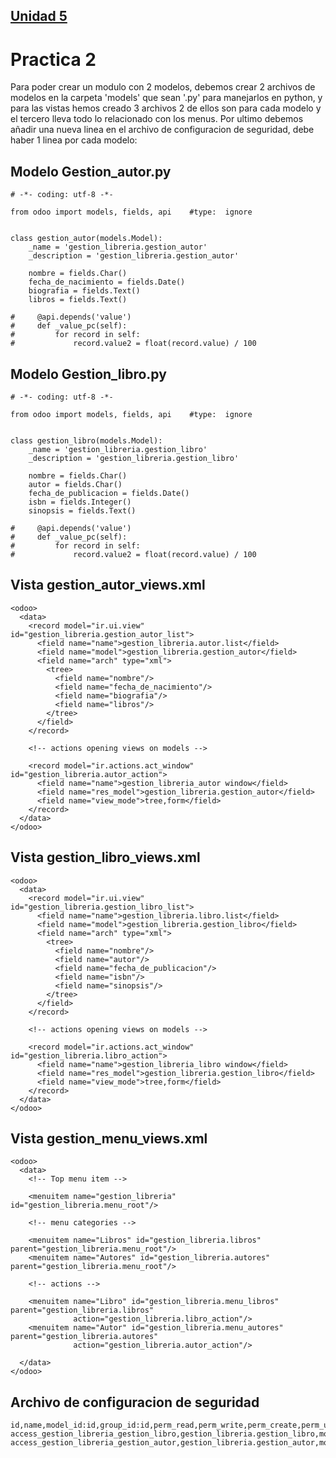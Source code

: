 ## [Unidad 5](../index.md)
# Practica 2


Para poder crear un modulo con 2 modelos, debemos crear 2 archivos de modelos en la carpeta 'models' que sean '.py' para manejarlos en python, y para las vistas hemos creado 3 archivos 2 de ellos son para cada modelo y el tercero lleva todo lo relacionado con los menus. Por ultimo debemos añadir una nueva linea en el archivo de configuracion de seguridad, debe haber 1 linea por cada modelo:


## Modelo Gestion_autor.py
```
# -*- coding: utf-8 -*-

from odoo import models, fields, api    #type:  ignore


class gestion_autor(models.Model):
    _name = 'gestion_libreria.gestion_autor'
    _description = 'gestion_libreria.gestion_autor'

    nombre = fields.Char()
    fecha_de_nacimiento = fields.Date()
    biografia = fields.Text()
    libros = fields.Text()

#     @api.depends('value')
#     def _value_pc(self):
#         for record in self:
#             record.value2 = float(record.value) / 100

```

## Modelo Gestion_libro.py
```
# -*- coding: utf-8 -*-

from odoo import models, fields, api    #type:  ignore


class gestion_libro(models.Model):
    _name = 'gestion_libreria.gestion_libro'
    _description = 'gestion_libreria.gestion_libro'

    nombre = fields.Char()
    autor = fields.Char()
    fecha_de_publicacion = fields.Date()
    isbn = fields.Integer()
    sinopsis = fields.Text()

#     @api.depends('value')
#     def _value_pc(self):
#         for record in self:
#             record.value2 = float(record.value) / 100

```

## Vista gestion_autor_views.xml
```
<odoo>
  <data>
    <record model="ir.ui.view" id="gestion_libreria.gestion_autor_list">
      <field name="name">gestion_libreria.autor.list</field>
      <field name="model">gestion_libreria.gestion_autor</field>
      <field name="arch" type="xml">
        <tree>
          <field name="nombre"/>
          <field name="fecha_de_nacimiento"/>
          <field name="biografia"/>
          <field name="libros"/>
        </tree>
      </field>
    </record>

    <!-- actions opening views on models -->

    <record model="ir.actions.act_window" id="gestion_libreria.autor_action">
      <field name="name">gestion_libreria_autor window</field>
      <field name="res_model">gestion_libreria.gestion_autor</field>
      <field name="view_mode">tree,form</field>
    </record>
  </data>
</odoo>
```

## Vista gestion_libro_views.xml
```
<odoo>
  <data>
    <record model="ir.ui.view" id="gestion_libreria.gestion_libro_list">
      <field name="name">gestion_libreria.libro.list</field>
      <field name="model">gestion_libreria.gestion_libro</field>
      <field name="arch" type="xml">
        <tree>
          <field name="nombre"/>
          <field name="autor"/>
          <field name="fecha_de_publicacion"/>
          <field name="isbn"/>
          <field name="sinopsis"/>
        </tree>
      </field>
    </record>

    <!-- actions opening views on models -->

    <record model="ir.actions.act_window" id="gestion_libreria.libro_action">
      <field name="name">gestion_libreria_libro window</field>
      <field name="res_model">gestion_libreria.gestion_libro</field>
      <field name="view_mode">tree,form</field>
    </record>
  </data>
</odoo>
```

## Vista gestion_menu_views.xml
```
<odoo>
  <data>
    <!-- Top menu item -->

    <menuitem name="gestion_libreria" id="gestion_libreria.menu_root"/>

    <!-- menu categories -->

    <menuitem name="Libros" id="gestion_libreria.libros" parent="gestion_libreria.menu_root"/>
    <menuitem name="Autores" id="gestion_libreria.autores" parent="gestion_libreria.menu_root"/>

    <!-- actions -->

    <menuitem name="Libro" id="gestion_libreria.menu_libros" parent="gestion_libreria.libros"
              action="gestion_libreria.libro_action"/>
    <menuitem name="Autor" id="gestion_libreria.menu_autores" parent="gestion_libreria.autores"
              action="gestion_libreria.autor_action"/>

  </data>
</odoo>
```

## Archivo de configuracion de seguridad
```
id,name,model_id:id,group_id:id,perm_read,perm_write,perm_create,perm_unlink
access_gestion_libreria_gestion_libro,gestion_libreria.gestion_libro,model_gestion_libreria_gestion_libro,base.group_user,1,1,1,1
access_gestion_libreria_gestion_autor,gestion_libreria.gestion_autor,model_gestion_libreria_gestion_autor,base.group_user,1,1,1,1
```